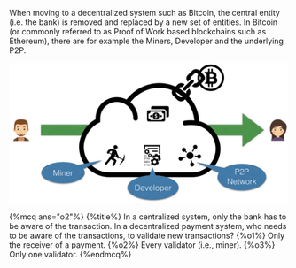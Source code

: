 When moving to a decentralized system such as Bitcoin, the central entity (i.e. the bank) is removed and replaced by a new set of entities. In Bitcoin (or commonly referred to as Proof of Work based blockchains such as Ethereum), there are for example the Miners, Developer and the underlying P2P.

![Dentralized Banking](./decentralized_banking.png)

{%mcq ans="o2"%}
{%title%} In a centralized system, only the bank has to be aware of the transaction. In a decentralized payment system, who needs to be aware of the transactions, to validate new transactions?
{%o1%} Only the receiver of a payment.
{%o2%} Every validator (i.e., miner).
{%o3%} Only one validator.
{%endmcq%}


